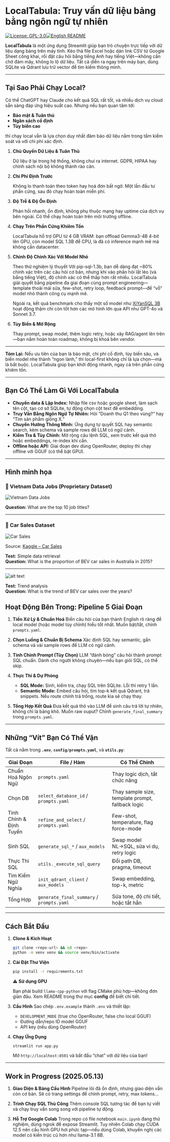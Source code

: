 # LocalTabula: Truy vấn dữ liệu bảng bằng ngôn ngữ tự nhiên
[![License: GPL-3.0](https://img.shields.io/badge/license-GPLv3-yellow.svg)](https://www.gnu.org/licenses/gpl-3.0.en.html)[![English README](https://img.shields.io/badge/README-English-blue)](README.md)

**LocalTabula** là một ứng dụng Streamlit giúp bạn trò chuyện trực tiếp với dữ liệu dạng bảng trên máy tính. Kéo thả file Excel hoặc dán link CSV từ Google Sheet công khai, rồi đặt câu hỏi bằng tiếng Anh hay tiếng Việt—không cần chờ đám mây, không lo lộ dữ liệu. Tất cả diễn ra ngay trên máy bạn, dùng SQLite và Qdrant lưu trữ vector để tìm kiếm thông minh.

---

## Tại Sao Phải Chạy Local?

Có thể ChatGPT hay Claude cho kết quả SQL rất tốt, và nhiều dịch vụ cloud sẵn sàng đáp ứng hiệu suất cao. Nhưng nếu bạn quan tâm tới:

* **Bảo mật & Tuân thủ**
* **Ngân sách cố định**
* **Tùy biến cao**

thì chạy local vẫn là lựa chọn duy nhất đảm bảo dữ liệu nằm trong tầm kiểm soát và với chi phí xác định.

1. **Chủ Quyền Dữ Liệu & Tuân Thủ**

   Dữ liệu ở lại trong hệ thống, không chui ra internet. GDPR, HIPAA hay chính sách nội bộ không thành rào cản.

2. **Chi Phí Định Trước**

   Không lo thanh toán theo token hay hoá đơn bất ngờ. Một lần đầu tư phần cứng, sau đó chạy hoàn toàn miễn phí.

3. **Độ Trễ & Độ Ổn Định**

   Phản hồi nhanh, ổn định, không phụ thuộc mạng hay uptime của dịch vụ bên ngoài. Có thể chạy hoàn toàn trên môi trường offline.

4. **Chạy Trên Phần Cứng Khiêm Tốn**

   LocalTabula hỗ trợ GPU từ 4 GB VRAM: bạn offload Gemma3-4B 4-bit lên GPU, còn model SQL 1.3B để CPU, là đã có inference mạnh mẽ mà không cần datacenter.

5. **Chỉnh Độ Chính Xác Với Model Nhỏ**

   Theo thử nghiệm lý thuyết Với pip-sql-1.3b, bạn dễ dàng đạt ~80% chính xác trên các câu hỏi cơ bản, nhưng khi vào phần hỏi lắt léo (và bầng tiếng Việt), độ chính xác có thể thấp hơn rất nhiều. LocalTabula giải quyết bằng pipeline đa giai đoạn cùng prompt engineering—template thoải mái sửa, few-shot, retry loop, feedback prompt—để “vỗ” model nhỏ thành công cụ mạnh mẽ.

   Ngoài ra, kết quả benchmark cho thấy một số model như [XiYanSQL 3B](https://huggingface.co/mradermacher/XiYanSQL-QwenCoder-3B-2504-GGUF) hoạt động thậm chí còn tốt hơn các mô hình lớn qua API như GPT-4o và Sonnet 3.7.

6. **Tùy Biến & Mở Rộng**

   Thay prompt, swap model, thêm logic retry, hoặc xây RAG/agent lên trên—bạn nắm hoàn toàn roadmap, không bị khoá bên vendor.

---

**Tóm Lại:** Nếu ưu tiên của bạn là bảo mật, chi phí cố định, tùy biến sâu, và biến model nhẹ thành “ngon lành,” thì local-first không chỉ là lựa chọn—mà là bắt buộc. LocalTabula giúp bạn khởi động nhanh, ngay cả trên phần cứng khiêm tốn.

---

## Bạn Có Thể Làm Gì Với LocalTabula

* **Chuyển data & Lập Index:** Nhập file csv hoặc google sheet, làm sạch tên cột, tạo cơ sở SQLite, tự động chọn cột text để embedding.
* **Truy Vấn Bằng Ngôn Ngữ Tự Nhiên:** Hỏi “Doanh thu Q1 theo vùng?” hay “Tìm sản phẩm giống X.”
* **Chuyển Hướng Thông Minh:** Ứng dụng tự quyết SQL hay semantic search, kèm schema và sample rows để LLM có ngữ cảnh.
* **Kiểm Tra & Tùy Chỉnh:** Mở rộng câu lệnh SQL, xem trước kết quả thô hoặc embeddings, re-index khi cần.
* **Offline hoặc API:** Giai đoạn dev dùng OpenRouter, deploy thì chạy offline với GGUF (có thể bật GPU).

---
## Hình minh họa

### 🚀 Vietnam Data Jobs (Proprietary Dataset)

![Vietnam Data Jobs](images/image.png)

**Question:** What are the top 10 job titles?

---

### 🚗 Car Sales Dataset

![Car Sales](images/image-2.png)

Source: [Kaggle – Car Sales](https://www.kaggle.com/datasets/jainaru)

**Test:** Simple data retrieval  
**Question:** What is the proportion of BEV car sales in Australia in 2015?

---

![alt text](images/image-3.png)

**Test:** Trend analysis  
**Question:** What is the trend of BEV car sales over the years?


## Hoạt Động Bên Trong: Pipeline 5 Giai Đoạn

1. **Tiền Xử Lý & Chuẩn Hoá**
   Biến câu hỏi của bạn thành English rõ ràng để local model (hoặc model tùy chỉnh) hiểu tốt nhất. Muốn bật/tắt, chỉnh `prompts.yaml`.

2. **Chọn Luồng & Chuẩn Bị Schema**
   Xác định SQL hay semantic, gắn schema và vài sample rows để LLM có ngữ cảnh.

3. **Tinh Chỉnh Prompt (Tùy Chọn)**
   LLM “đánh bóng” câu hỏi thành prompt SQL chuẩn. Dành cho người không chuyên—nếu bạn giỏi SQL, có thể skip.

4. **Thực Thi & Dự Phòng**

   * **SQL Mode:** Sinh, kiểm tra, chạy SQL trên SQLite. Lỗi thì retry 1 lần.
   * **Semantic Mode:** Embed câu hỏi, tìm top-k kết quả Qdrant, trả snippets.
     Nếu route chính trả trống, route kia sẽ chạy thay.

5. **Tổng Hợp Kết Quả**
   Đưa kết quả thô vào LLM để sinh câu trả lời tự nhiên, không chỉ là bảng khô. Muốn raw ouput? Chỉnh `generate_final_summary` trong `prompts.yaml`.

---

## Những “Vít” Bạn Có Thể Vặn

Tất cả nằm trong **`.env`**, **`config/prompts.yaml`**, và **`utils.py`**:

| Giai Đoạn               | File / Hàm                                | Có Thể Chỉnh                                      |
| ----------------------- | ----------------------------------------- | ------------------------------------------------- |
| Chuẩn Hoá Ngôn Ngữ      | `prompts.yaml`                            | Thay logic dịch, tắt chức năng                    |
| Chọn DB                 | `select_database_id` / `prompts.yaml`     | Thay sample size, template prompt, fallback logic |
| Tinh Chỉnh & Định Tuyến | `refine_and_select` / `prompts.yaml`      | Few-shot, temperature, flag force-mode            |
| Sinh SQL                | `generate_sql_*` / `aux_models`           | Swap model NL→SQL, sửa ví dụ, retry logic         |
| Thực Thi SQL            | `utils._execute_sql_query`                | Đổi path DB, pragma, timeout                      |
| Tìm Kiếm Ngữ Nghĩa      | `init_qdrant_client` / `aux_models`       | Swap embedding, top-k, metric                     |
| Tổng Hợp                | `generate_final_summary` / `prompts.yaml` | Sửa tone, độ chi tiết, hoặc tắt hẳn               |

---

## Cách Bắt Đầu

1. **Clone & Kích Hoạt**

   ```bash
   git clone <repo-url> && cd <repo>  
   python -m venv venv && source venv/bin/activate  
   ```

2. **Cài Đặt Thư Viện**

   ```bash
   pip install -r requirements.txt
   ```

   ⚠️ **Sử dụng GPU**

   Bạn phải build `llama-cpp-python` với flag CMake phù hợp—không đơn giản đâu. Xem README trong thư mục **config** để biết chi tiết.

3. **Cấu Hình**
   Sao chép `.env.example` thành `.env` và thiết lập:

   * `DEVELOPMENT_MODE` (true cho OpenRouter, false cho local GGUF)
   * Đường dẫn/repo ID model GGUF
   * API key (nếu dùng OpenRouter)

4. **Chạy Ứng Dụng**

   ```bash
   streamlit run app.py
   ```

   Mở `http://localhost:8501` và bắt đầu “chat” với dữ liệu của bạn!

---

## **Work in Progress (2025.05.13)**

1. **Giao Diện & Bảng Cấu Hình**
   Pipeline lõi đã ổn định, nhưng giao diện vẫn còn cơ bản. Sẽ có trang settings để chỉnh prompt, retry, max tokens…

2. **Trình Chạy SQL Thủ Công**
   Thêm console SQL tương tác để bạn tự viết và chạy truy vấn song song với pipeline tự động.

3. **Hỗ Trợ Google Colab**
   Trong repo có file notebook `main.ipynb` đang thử nghiệm, dùng ngrok để expose Streamlit. Tuy nhiên Colab chạy CUDA 12.5 nên cấu hình GPU hơi phức tạp—nếu dùng Colab, khuyến nghị các model có kiến trúc cũ hơn như llama-3.1 8B.
